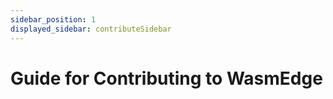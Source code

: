 ```yaml
---
sidebar_position: 1
displayed_sidebar: contributeSidebar
---
```


# Guide for Contributing to WasmEdge